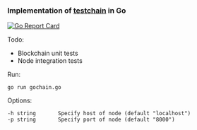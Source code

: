 ### Implementation of [testchain](https://github.com/adamstaveley/testchain) in Go
[![Go Report Card](https://goreportcard.com/badge/github.com/adamstaveley/gochain)](https://goreportcard.com/report/github.com/adamstaveley/gochain)

Todo:
- Blockchain unit tests
- Node integration tests

Run:

```
go run gochain.go
```

Options:
```
-h string       Specify host of node (default "localhost")
-p string       Specify port of node (default "8000")
```